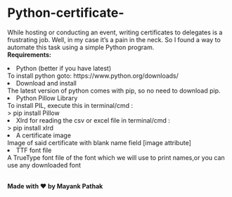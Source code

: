 # Python-certificate-
While hosting or conducting an event, writing certificates to delegates is a frustrating job. Well, in my case it’s a pain in the neck. So I found a way to automate this task using a simple Python program.
<br>
**Requirements:**
<li>
Python (better if you have latest)<br>
To install python goto: https://www.python.org/downloads/</li>
<li>
Download and install<br>
The latest version of python comes with pip, so no need to download pip.</li>
<li>
Python Pillow Library<br>
To install PIL, execute this in terminal/cmd :<br>
> pip install Pillow
</li>
<li>
Xlrd for reading the csv or excel file in terminal/cmd :<br>
> pip install xlrd
</li>
<li>A certificate image<br>
Image of said certificate with blank name field [image attribute]</li>
<li>
TTF font file<br>
A TrueType font file of the font which we will use to print names,or you can use any downloaded font
</li><br>

**Made with ❤ by Mayank Pathak**
